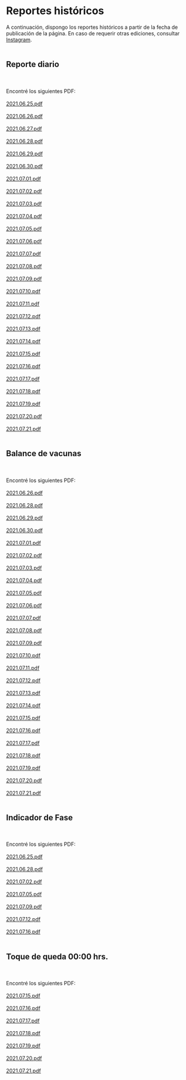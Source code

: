 # Reportes históricos
A continuación, dispongo los reportes históricos a partir de la fecha de publicación de la página. En caso de requerir otras ediciones, consultar <a href="https://www.instagram.com/numeral.lab/">Instagram</a>.
<br><br><h2>Reporte diario</h2><br><br>Encontré los siguientes PDF:<br><br> <a href='https://docs.google.com/gview?url=https://github.com/pandemiaventana/pandemiaventana/raw/main/out/diario/pdf/2021.06.25.pdf&embedded=true'>2021.06.25.pdf</a><br><br> <a href='https://docs.google.com/gview?url=https://github.com/pandemiaventana/pandemiaventana/raw/main/out/diario/pdf/2021.06.26.pdf&embedded=true'>2021.06.26.pdf</a><br><br> <a href='https://docs.google.com/gview?url=https://github.com/pandemiaventana/pandemiaventana/raw/main/out/diario/pdf/2021.06.27.pdf&embedded=true'>2021.06.27.pdf</a><br><br> <a href='https://docs.google.com/gview?url=https://github.com/pandemiaventana/pandemiaventana/raw/main/out/diario/pdf/2021.06.28.pdf&embedded=true'>2021.06.28.pdf</a><br><br> <a href='https://docs.google.com/gview?url=https://github.com/pandemiaventana/pandemiaventana/raw/main/out/diario/pdf/2021.06.29.pdf&embedded=true'>2021.06.29.pdf</a><br><br> <a href='https://docs.google.com/gview?url=https://github.com/pandemiaventana/pandemiaventana/raw/main/out/diario/pdf/2021.06.30.pdf&embedded=true'>2021.06.30.pdf</a><br><br> <a href='https://docs.google.com/gview?url=https://github.com/pandemiaventana/pandemiaventana/raw/main/out/diario/pdf/2021.07.01.pdf&embedded=true'>2021.07.01.pdf</a><br><br> <a href='https://docs.google.com/gview?url=https://github.com/pandemiaventana/pandemiaventana/raw/main/out/diario/pdf/2021.07.02.pdf&embedded=true'>2021.07.02.pdf</a><br><br> <a href='https://docs.google.com/gview?url=https://github.com/pandemiaventana/pandemiaventana/raw/main/out/diario/pdf/2021.07.03.pdf&embedded=true'>2021.07.03.pdf</a><br><br> <a href='https://docs.google.com/gview?url=https://github.com/pandemiaventana/pandemiaventana/raw/main/out/diario/pdf/2021.07.04.pdf&embedded=true'>2021.07.04.pdf</a><br><br> <a href='https://docs.google.com/gview?url=https://github.com/pandemiaventana/pandemiaventana/raw/main/out/diario/pdf/2021.07.05.pdf&embedded=true'>2021.07.05.pdf</a><br><br> <a href='https://docs.google.com/gview?url=https://github.com/pandemiaventana/pandemiaventana/raw/main/out/diario/pdf/2021.07.06.pdf&embedded=true'>2021.07.06.pdf</a><br><br> <a href='https://docs.google.com/gview?url=https://github.com/pandemiaventana/pandemiaventana/raw/main/out/diario/pdf/2021.07.07.pdf&embedded=true'>2021.07.07.pdf</a><br><br> <a href='https://docs.google.com/gview?url=https://github.com/pandemiaventana/pandemiaventana/raw/main/out/diario/pdf/2021.07.08.pdf&embedded=true'>2021.07.08.pdf</a><br><br> <a href='https://docs.google.com/gview?url=https://github.com/pandemiaventana/pandemiaventana/raw/main/out/diario/pdf/2021.07.09.pdf&embedded=true'>2021.07.09.pdf</a><br><br> <a href='https://docs.google.com/gview?url=https://github.com/pandemiaventana/pandemiaventana/raw/main/out/diario/pdf/2021.07.10.pdf&embedded=true'>2021.07.10.pdf</a><br><br> <a href='https://docs.google.com/gview?url=https://github.com/pandemiaventana/pandemiaventana/raw/main/out/diario/pdf/2021.07.11.pdf&embedded=true'>2021.07.11.pdf</a><br><br> <a href='https://docs.google.com/gview?url=https://github.com/pandemiaventana/pandemiaventana/raw/main/out/diario/pdf/2021.07.12.pdf&embedded=true'>2021.07.12.pdf</a><br><br> <a href='https://docs.google.com/gview?url=https://github.com/pandemiaventana/pandemiaventana/raw/main/out/diario/pdf/2021.07.13.pdf&embedded=true'>2021.07.13.pdf</a><br><br> <a href='https://docs.google.com/gview?url=https://github.com/pandemiaventana/pandemiaventana/raw/main/out/diario/pdf/2021.07.14.pdf&embedded=true'>2021.07.14.pdf</a><br><br> <a href='https://docs.google.com/gview?url=https://github.com/pandemiaventana/pandemiaventana/raw/main/out/diario/pdf/2021.07.15.pdf&embedded=true'>2021.07.15.pdf</a><br><br> <a href='https://docs.google.com/gview?url=https://github.com/pandemiaventana/pandemiaventana/raw/main/out/diario/pdf/2021.07.16.pdf&embedded=true'>2021.07.16.pdf</a><br><br> <a href='https://docs.google.com/gview?url=https://github.com/pandemiaventana/pandemiaventana/raw/main/out/diario/pdf/2021.07.17.pdf&embedded=true'>2021.07.17.pdf</a><br><br> <a href='https://docs.google.com/gview?url=https://github.com/pandemiaventana/pandemiaventana/raw/main/out/diario/pdf/2021.07.18.pdf&embedded=true'>2021.07.18.pdf</a><br><br> <a href='https://docs.google.com/gview?url=https://github.com/pandemiaventana/pandemiaventana/raw/main/out/diario/pdf/2021.07.19.pdf&embedded=true'>2021.07.19.pdf</a><br><br> <a href='https://docs.google.com/gview?url=https://github.com/pandemiaventana/pandemiaventana/raw/main/out/diario/pdf/2021.07.20.pdf&embedded=true'>2021.07.20.pdf</a><br><br> <a href='https://docs.google.com/gview?url=https://github.com/pandemiaventana/pandemiaventana/raw/main/out/diario/pdf/2021.07.21.pdf&embedded=true'>2021.07.21.pdf</a><br><br><h2>Balance de vacunas</h2><br><br>Encontré los siguientes PDF:<br><br> <a href='https://docs.google.com/gview?url=https://github.com/pandemiaventana/pandemiaventana/raw/main/out/vacuna/pdf/2021.06.26.pdf&embedded=true'>2021.06.26.pdf</a><br><br> <a href='https://docs.google.com/gview?url=https://github.com/pandemiaventana/pandemiaventana/raw/main/out/vacuna/pdf/2021.06.28.pdf&embedded=true'>2021.06.28.pdf</a><br><br> <a href='https://docs.google.com/gview?url=https://github.com/pandemiaventana/pandemiaventana/raw/main/out/vacuna/pdf/2021.06.29.pdf&embedded=true'>2021.06.29.pdf</a><br><br> <a href='https://docs.google.com/gview?url=https://github.com/pandemiaventana/pandemiaventana/raw/main/out/vacuna/pdf/2021.06.30.pdf&embedded=true'>2021.06.30.pdf</a><br><br> <a href='https://docs.google.com/gview?url=https://github.com/pandemiaventana/pandemiaventana/raw/main/out/vacuna/pdf/2021.07.01.pdf&embedded=true'>2021.07.01.pdf</a><br><br> <a href='https://docs.google.com/gview?url=https://github.com/pandemiaventana/pandemiaventana/raw/main/out/vacuna/pdf/2021.07.02.pdf&embedded=true'>2021.07.02.pdf</a><br><br> <a href='https://docs.google.com/gview?url=https://github.com/pandemiaventana/pandemiaventana/raw/main/out/vacuna/pdf/2021.07.03.pdf&embedded=true'>2021.07.03.pdf</a><br><br> <a href='https://docs.google.com/gview?url=https://github.com/pandemiaventana/pandemiaventana/raw/main/out/vacuna/pdf/2021.07.04.pdf&embedded=true'>2021.07.04.pdf</a><br><br> <a href='https://docs.google.com/gview?url=https://github.com/pandemiaventana/pandemiaventana/raw/main/out/vacuna/pdf/2021.07.05.pdf&embedded=true'>2021.07.05.pdf</a><br><br> <a href='https://docs.google.com/gview?url=https://github.com/pandemiaventana/pandemiaventana/raw/main/out/vacuna/pdf/2021.07.06.pdf&embedded=true'>2021.07.06.pdf</a><br><br> <a href='https://docs.google.com/gview?url=https://github.com/pandemiaventana/pandemiaventana/raw/main/out/vacuna/pdf/2021.07.07.pdf&embedded=true'>2021.07.07.pdf</a><br><br> <a href='https://docs.google.com/gview?url=https://github.com/pandemiaventana/pandemiaventana/raw/main/out/vacuna/pdf/2021.07.08.pdf&embedded=true'>2021.07.08.pdf</a><br><br> <a href='https://docs.google.com/gview?url=https://github.com/pandemiaventana/pandemiaventana/raw/main/out/vacuna/pdf/2021.07.09.pdf&embedded=true'>2021.07.09.pdf</a><br><br> <a href='https://docs.google.com/gview?url=https://github.com/pandemiaventana/pandemiaventana/raw/main/out/vacuna/pdf/2021.07.10.pdf&embedded=true'>2021.07.10.pdf</a><br><br> <a href='https://docs.google.com/gview?url=https://github.com/pandemiaventana/pandemiaventana/raw/main/out/vacuna/pdf/2021.07.11.pdf&embedded=true'>2021.07.11.pdf</a><br><br> <a href='https://docs.google.com/gview?url=https://github.com/pandemiaventana/pandemiaventana/raw/main/out/vacuna/pdf/2021.07.12.pdf&embedded=true'>2021.07.12.pdf</a><br><br> <a href='https://docs.google.com/gview?url=https://github.com/pandemiaventana/pandemiaventana/raw/main/out/vacuna/pdf/2021.07.13.pdf&embedded=true'>2021.07.13.pdf</a><br><br> <a href='https://docs.google.com/gview?url=https://github.com/pandemiaventana/pandemiaventana/raw/main/out/vacuna/pdf/2021.07.14.pdf&embedded=true'>2021.07.14.pdf</a><br><br> <a href='https://docs.google.com/gview?url=https://github.com/pandemiaventana/pandemiaventana/raw/main/out/vacuna/pdf/2021.07.15.pdf&embedded=true'>2021.07.15.pdf</a><br><br> <a href='https://docs.google.com/gview?url=https://github.com/pandemiaventana/pandemiaventana/raw/main/out/vacuna/pdf/2021.07.16.pdf&embedded=true'>2021.07.16.pdf</a><br><br> <a href='https://docs.google.com/gview?url=https://github.com/pandemiaventana/pandemiaventana/raw/main/out/vacuna/pdf/2021.07.17.pdf&embedded=true'>2021.07.17.pdf</a><br><br> <a href='https://docs.google.com/gview?url=https://github.com/pandemiaventana/pandemiaventana/raw/main/out/vacuna/pdf/2021.07.18.pdf&embedded=true'>2021.07.18.pdf</a><br><br> <a href='https://docs.google.com/gview?url=https://github.com/pandemiaventana/pandemiaventana/raw/main/out/vacuna/pdf/2021.07.19.pdf&embedded=true'>2021.07.19.pdf</a><br><br> <a href='https://docs.google.com/gview?url=https://github.com/pandemiaventana/pandemiaventana/raw/main/out/vacuna/pdf/2021.07.20.pdf&embedded=true'>2021.07.20.pdf</a><br><br> <a href='https://docs.google.com/gview?url=https://github.com/pandemiaventana/pandemiaventana/raw/main/out/vacuna/pdf/2021.07.21.pdf&embedded=true'>2021.07.21.pdf</a><br><br><h2>Indicador de Fase</h2><br><br>Encontré los siguientes PDF:<br><br> <a href='https://docs.google.com/gview?url=https://github.com/pandemiaventana/pandemiaventana/raw/main/out/indicadorfase/pdf/2021.06.25.pdf&embedded=true'>2021.06.25.pdf</a><br><br> <a href='https://docs.google.com/gview?url=https://github.com/pandemiaventana/pandemiaventana/raw/main/out/indicadorfase/pdf/2021.06.28.pdf&embedded=true'>2021.06.28.pdf</a><br><br> <a href='https://docs.google.com/gview?url=https://github.com/pandemiaventana/pandemiaventana/raw/main/out/indicadorfase/pdf/2021.07.02.pdf&embedded=true'>2021.07.02.pdf</a><br><br> <a href='https://docs.google.com/gview?url=https://github.com/pandemiaventana/pandemiaventana/raw/main/out/indicadorfase/pdf/2021.07.05.pdf&embedded=true'>2021.07.05.pdf</a><br><br> <a href='https://docs.google.com/gview?url=https://github.com/pandemiaventana/pandemiaventana/raw/main/out/indicadorfase/pdf/2021.07.09.pdf&embedded=true'>2021.07.09.pdf</a><br><br> <a href='https://docs.google.com/gview?url=https://github.com/pandemiaventana/pandemiaventana/raw/main/out/indicadorfase/pdf/2021.07.12.pdf&embedded=true'>2021.07.12.pdf</a><br><br> <a href='https://docs.google.com/gview?url=https://github.com/pandemiaventana/pandemiaventana/raw/main/out/indicadorfase/pdf/2021.07.16.pdf&embedded=true'>2021.07.16.pdf</a><br><br><h2>Toque de queda 00:00 hrs.</h2><br><br>Encontré los siguientes PDF:<br><br> <a href='https://docs.google.com/gview?url=https://github.com/pandemiaventana/pandemiaventana/raw/main/out/toquequeda/pdf/2021.07.15.pdf&embedded=true'>2021.07.15.pdf</a><br><br> <a href='https://docs.google.com/gview?url=https://github.com/pandemiaventana/pandemiaventana/raw/main/out/toquequeda/pdf/2021.07.16.pdf&embedded=true'>2021.07.16.pdf</a><br><br> <a href='https://docs.google.com/gview?url=https://github.com/pandemiaventana/pandemiaventana/raw/main/out/toquequeda/pdf/2021.07.17.pdf&embedded=true'>2021.07.17.pdf</a><br><br> <a href='https://docs.google.com/gview?url=https://github.com/pandemiaventana/pandemiaventana/raw/main/out/toquequeda/pdf/2021.07.18.pdf&embedded=true'>2021.07.18.pdf</a><br><br> <a href='https://docs.google.com/gview?url=https://github.com/pandemiaventana/pandemiaventana/raw/main/out/toquequeda/pdf/2021.07.19.pdf&embedded=true'>2021.07.19.pdf</a><br><br> <a href='https://docs.google.com/gview?url=https://github.com/pandemiaventana/pandemiaventana/raw/main/out/toquequeda/pdf/2021.07.20.pdf&embedded=true'>2021.07.20.pdf</a><br><br> <a href='https://docs.google.com/gview?url=https://github.com/pandemiaventana/pandemiaventana/raw/main/out/toquequeda/pdf/2021.07.21.pdf&embedded=true'>2021.07.21.pdf</a>